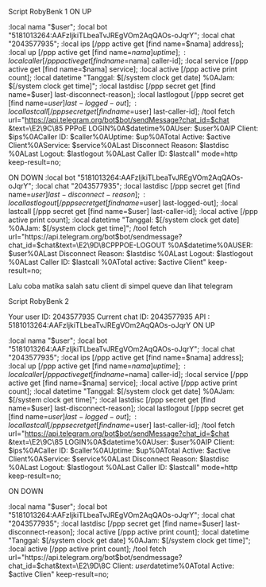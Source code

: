 Script RobyBenk 1
ON UP

:local nama "$user";
:local bot "5181013264:AAFzIjkiTLbeaTvJREgVOm2AqQAOs-oJqrY";
:local chat "2043577935";
:local ips [/ppp active get [find name=$nama] address];
:local up [/ppp active get [find name=$nama] uptime];
:local caller [/ppp active get [find name=$nama] caller-id];
:local service [/ppp active get [find name=$nama] service];
:local active [/ppp active print count];
:local datetime "Tanggal: $[/system clock get date] %0AJam: $[/system clock get time]";
:local lastdisc [/ppp secret get [find name=$user] last-disconnect-reason];
:local lastlogout [/ppp secret get [find name=$user] last-logged-out];
:local lastcall [/ppp secret get [find name=$user] last-caller-id];
/tool fetch url="https://api.telegram.org/bot$bot/sendMessage?chat_id=$chat &text=\E2\9C\85 PPPoE LOGIN%0A$datetime%0AUser: $user%0AIP Client: $ips%0ACaller ID: $caller%0AUptime: $up%0ATotal Active: $active Client%0AService: $service%0ALast Disconnect Reason: $lastdisc %0ALast Logout: $lastlogout %0ALast Caller ID: $lastcall" mode=http keep-result=no;


ON DOWN
:local bot "5181013264:AAFzIjkiTLbeaTvJREgVOm2AqQAOs-oJqrY";
:local chat "2043577935";
:local lastdisc [/ppp secret get [find name=$user] last-disconnect-reason];
:local lastlogout [/ppp secret get [find name=$user] last-logged-out];
:local lastcall [/ppp secret get [find name=$user] last-caller-id];
:local active [/ppp active print count];
:local datetime "Tanggal: $[/system clock get date] %0AJam: $[/system clock get time]";
/tool fetch url="https://api.telegram.org/bot$bot/sendmessage\?chat_id=$chat&text=\E2\9D\8CPPPOE-LOGOUT %0A$datetime%0AUSER: $user%0ALast Disconnect Reason: $lastdisc %0ALast Logout: $lastlogout %0ALast Caller ID: $lastcall %0ATotal active: $active Client" keep-result=no;




Lalu coba matika salah satu client di simpel queve dan lihat telegram




Script RobyBenk 2 


Your user ID: 2043577935
Current chat ID: 2043577935
API :
5181013264:AAFzIjkiTLbeaTvJREgVOm2AqQAOs-oJqrY
ON UP

:local nama "$user";
:local bot "5181013264:AAFzIjkiTLbeaTvJREgVOm2AqQAOs-oJqrY";
:local chat "2043577935";
:local ips [/ppp active get [find name=$nama] address];
:local up [/ppp active get [find name=$nama] uptime];
:local caller [/ppp active get [find name=$nama] caller-id];
:local service [/ppp active get [find name=$nama] service];
:local active [/ppp active print count];
:local datetime "Tanggal: $[/system clock get date] %0AJam: $[/system clock get time]";
:local lastdisc [/ppp secret get [find name=$user] last-disconnect-reason];
:local lastlogout [/ppp secret get [find name=$user] last-logged-out];
:local lastcall [/ppp secret get [find name=$user] last-caller-id];
/tool fetch url="https://api.telegram.org/bot$bot/sendMessage?chat_id=$chat &text=\E2\9C\85 LOGIN%0A$datetime%0AUser: $user%0AIP Client: $ips%0ACaller ID: $caller%0AUptime: $up%0ATotal Active: $active Client%0AService: $service%0ALast Disconnect Reason: $lastdisc %0ALast Logout: $lastlogout %0ALast Caller ID: $lastcall" mode=http keep-result=no;

ON DOWN

:local nama "$user";
:local bot "5181013264:AAFzIjkiTLbeaTvJREgVOm2AqQAOs-oJqrY";
:local chat "2043577935";
:local lastdisc [/ppp secret get [find name=$user] last-disconnect-reason];
:local active [/ppp active print count];
:local datetime "Tanggal: $[/system clock get date] %0AJam: $[/system clock get time]";
:local active [/ppp active print count];
/tool fetch url="https://api.telegram.org/bot$bot/sendmessage\?chat_id=$chat&text=\E2\9D\8C Client: $user%0A$datetime%0ATotal Active: $active Clien" keep-result=no;
